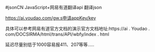 #jsonCN
JavaScript+网易有道翻译api 翻译json

https://ai.youdao.com/gw.s申请appKey/key

具体可以参考网易有道官方文档的演示官方文档地址:https://ai . Youdao . com/DOCSIRMA/html/trans/API/wbfy/index . html

延迟尽量别低于1000容易报411、207等等.....
